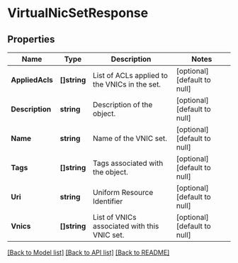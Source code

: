 # VirtualNicSetResponse

## Properties
Name | Type | Description | Notes
------------ | ------------- | ------------- | -------------
**AppliedAcls** | **[]string** | List of ACLs applied to the VNICs in the set. | [optional] [default to null]
**Description** | **string** | Description of the object. | [optional] [default to null]
**Name** | **string** | Name of the VNIC set. | [optional] [default to null]
**Tags** | **[]string** | Tags associated with the object. | [optional] [default to null]
**Uri** | **string** | Uniform Resource Identifier | [optional] [default to null]
**Vnics** | **[]string** | List of VNICs associated with this VNIC set. | [optional] [default to null]

[[Back to Model list]](../README.md#documentation-for-models) [[Back to API list]](../README.md#documentation-for-api-endpoints) [[Back to README]](../README.md)


